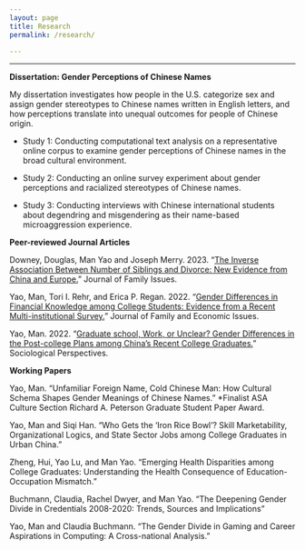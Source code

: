 ```yaml
---
layout: page
title: Research
permalink: /research/

---
```


---

**Dissertation: Gender Perceptions of Chinese Names**

My dissertation investigates how people in the U.S. categorize sex and assign gender stereotypes to Chinese names written in English letters, and how perceptions translate into unequal outcomes for people of Chinese origin.

* Study 1: Conducting computational text analysis on a representative online corpus to examine gender perceptions of Chinese names in the broad cultural environment.

* Study 2: Conducting an online survey experiment about gender perceptions and racialized stereotypes of Chinese names.

* Study 3: Conducting interviews with Chinese international students about degendring and misgendering as their name-based microaggression experience.


**Peer-reviewed Journal Articles**

Downey, Douglas, Man Yao and Joseph Merry. 2023. “[The Inverse Association Between Number of Siblings and Divorce: New Evidence from China and Europe.](https://journals.sagepub.com/doi/10.1177/0192513X231162977)” Journal of Family Issues.

Yao, Man, Tori I. Rehr, and Erica P. Regan. 2022. “[Gender Differences in Financial Knowledge among College Students: Evidence from a Recent Multi-institutional Survey.](https://doi.org/10.1007/s10834-022-09860-1)” Journal of Family and Economic Issues.

Yao, Man. 2022. “[Graduate school, Work, or Unclear? Gender Differences in the Post-college Plans among China’s Recent College Graduates.](https://doi.org/10.1177/07311214221124536)” Sociological Perspectives.

**Working Papers**

Yao, Man. “Unfamiliar Foreign Name, Cold Chinese Man: How Cultural Schema Shapes Gender Meanings of Chinese Names.”
*Finalist ASA Culture Section Richard A. Peterson Graduate Student Paper Award.

Yao, Man and Siqi Han. “Who Gets the ‘Iron Rice Bowl’? Skill Marketability, Organizational Logics, and State Sector Jobs among College Graduates in Urban China.”

Zheng, Hui, Yao Lu, and Man Yao. “Emerging Health Disparities among College Graduates: Understanding the Health Consequence of Education-Occupation Mismatch.”

Buchmann, Claudia, Rachel Dwyer, and Man Yao. “The Deepening Gender Divide in Credentials 2008-2020: Trends, Sources and Implications”

Yao, Man and Claudia Buchmann. “The Gender Divide in Gaming and Career Aspirations in Computing: A Cross-national Analysis.”





